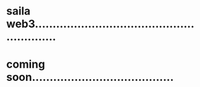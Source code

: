 # saila web3...........................................................
# coming soon........................................
